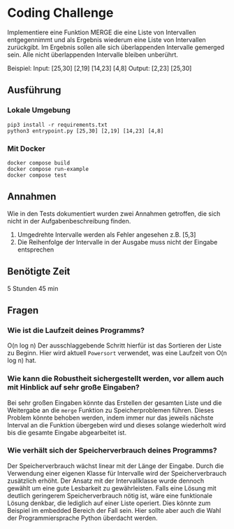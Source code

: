 # Coding Challenge

Implementiere eine Funktion MERGE die eine Liste von Intervallen entgegennimmt und als Ergebnis wiederum eine Liste von Intervallen zurückgibt.
Im Ergebnis sollen alle sich überlappenden Intervalle gemerged sein.
Alle nicht überlappenden Intervalle bleiben unberührt.

Beispiel: Input: [25,30] [2,19] [14,23] [4,8] Output: [2,23] [25,30]

## Ausführung
### Lokale Umgebung
```
pip3 install -r requirements.txt
python3 entrypoint.py [25,30] [2,19] [14,23] [4,8]
```
### Mit Docker
```
docker compose build
docker compose run-example
docker compose test
```


## Annahmen
Wie in den Tests dokumentiert wurden zwei Annahmen getroffen, die sich nicht in der Aufgabenbeschreibung finden.
1. Umgedrehte Intervalle werden als Fehler angesehen z.B. [5,3]
2. Die Reihenfolge der Intervalle in der Ausgabe muss nicht der Eingabe entsprechen

## Benötigte Zeit
5 Stunden 45 min


## Fragen
### Wie ist die Laufzeit deines Programms?
O(n log n)
Der ausschlaggebende Schritt hierfür ist das Sortieren der Liste zu Beginn.
Hier wird aktuell `Powersort` verwendet, was eine Laufzeit von O(n log n) hat.
### Wie kann die Robustheit sichergestellt werden, vor allem auch mit Hinblick auf sehr große Eingaben?
Bei sehr großen Eingaben könnte das Erstellen der gesamten Liste und die Weitergabe an die `merge` Funktion zu Speicherproblemen führen.
Dieses Problem könnte behoben werden, indem immer nur das jeweils nächste Interval an die Funktion übergeben wird und dieses solange wiederholt wird bis die gesamte Eingabe abgearbeitet ist.
### Wie verhält sich der Speicherverbrauch deines Programms?
Der Speicherverbrauch wächst linear mit der Länge der Eingabe.
Durch die Verwendung einer eigenen Klasse für Intervalle wird der Speicherverbrauch zusätzlich erhöht.
Der Ansatz mit der Intervallklasse wurde dennoch gewählt um eine gute Lesbarkeit zu gewährleisten.
Falls eine Lösung mit deutlich geringerem Speicherverbrauch nötig ist, wäre eine funktionale Lösung denkbar, die lediglich auf einer Liste operiert.
Dies könnte zum Beispiel im embedded Bereich der Fall sein.
Hier sollte aber auch die Wahl der Programmiersprache Python überdacht werden.